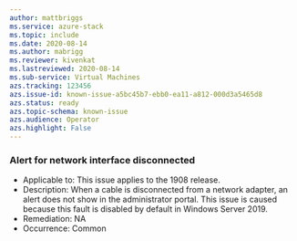 ```yaml
---
author: mattbriggs
ms.service: azure-stack
ms.topic: include
ms.date: 2020-08-14
ms.author: mabrigg
ms.reviewer: kivenkat
ms.lastreviewed: 2020-08-14
ms.sub-service: Virtual Machines
azs.tracking: 123456
azs.issue-id: known-issue-a5bc45b7-ebb0-ea11-a812-000d3a5465d8
azs.status: ready
azs.topic-schema: known-issue
azs.audience: Operator
azs.highlight: False
---
```

### Alert for network interface disconnected

- Applicable to: This issue applies to the 1908 release.
- Description: When a cable is disconnected from a network adapter, an alert does not show in the administrator portal. This issue is caused because this fault is disabled by default in Windows Server 2019. 
- Remediation: NA
- Occurrence: Common